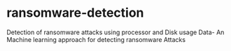 # ransomware-detection
Detection of ransomware attacks using processor and Disk usage Data- An Machine learning approach for detecting ransomware Attacks
